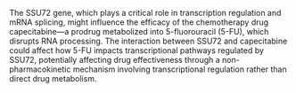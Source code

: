 The SSU72 gene, which plays a critical role in transcription regulation and mRNA splicing, might influence the efficacy of the chemotherapy drug capecitabine—a prodrug metabolized into 5-fluorouracil (5-FU), which disrupts RNA processing. The interaction between SSU72 and capecitabine could affect how 5-FU impacts transcriptional pathways regulated by SSU72, potentially affecting drug effectiveness through a non-pharmacokinetic mechanism involving transcriptional regulation rather than direct drug metabolism.